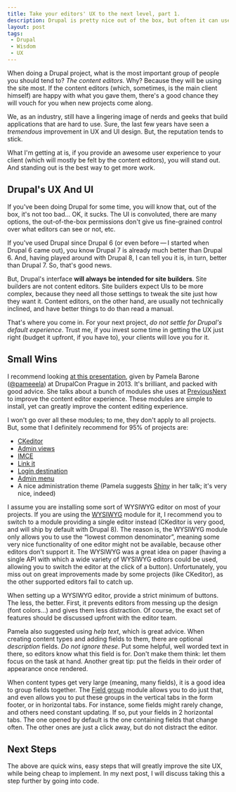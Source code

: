 ```yaml
---
title: Take your editors' UX to the next level, part 1.
description: Drupal is pretty nice out of the box, but often it can use some tweaking to improve the editors' UX. This is how I tackle this.
layout: post
tags:
 - Drupal
 - Wisdom
 - UX
---
```


When doing a Drupal project, what is the most important group of people you should tend to? *The content editors.* Why? Because they will be using the site most. If the content editors (which, sometimes, is the main client himself) are happy with what you gave them, there's a good chance they will vouch for you when new projects come along.

We, as an industry, still have a lingering image of nerds and geeks that build applications that are hard to use. Sure, the last few years have seen a *tremendous* improvement in UX and UI design. But, the reputation tends to stick.

What I'm getting at is, if you provide an awesome user experience to your client (which will mostly be felt by the content editors), you will stand out. And standing out is the best way to get more work.

## Drupal's UX And UI

If you've been doing Drupal for some time, you will know that, out of the box, it's not too bad... OK, it sucks. The UI is convoluted, there are many options, the out-of-the-box permissions don't give us fine-grained control over what editors can see or not, etc.

If you've used Drupal since Drupal 6 (or even before&thinsp;&mdash;&thinsp;I started when Drupal 6 came out), you know Drupal 7 is already much better than Drupal 6. And, having played around with Drupal 8, I can tell you it is, in turn, better than Drupal 7. So, that's good news.

But, Drupal's interface **will always be intended for site builders**. Site builders are not content editors. Site builders expect UIs to be more complex, because they need all those settings to tweak the site just how they want it. Content editors, on the other hand, are usually not technically inclined, and have better things to do than read a manual.

That's where you come in. For your next project, *do not settle for Drupal's default experience*. Trust me, if you invest some time in getting the UX just right (budget it upfront, if you have to), your clients will love you for it.

## Small Wins

I recommend looking [at this presentation](http://www.slideshare.net/PamelaBarone/for-the-love-of-the-content-editors-drupalcon-prague-27036809), given by Pamela Barone ([@pameeela](https://twitter.com/pameeela)) at DrupalCon Prague in 2013. It's brilliant, and packed with good advice. She talks about a bunch of modules she uses at [PreviousNext](https://www.previousnext.com.au/) to improve the content editor experience. These modules are simple to install, yet can greatly improve the content editing experience.

I won't go over all these modules; to me, they don't apply to all projects. But, some that I definitely recommend for 95% of projects are:

* [CKeditor](https://www.drupal.org/project/ckeditor)
* [Admin views](https://www.drupal.org/project/admin_views)
* [IMCE](https://www.drupal.org/project/imce)
* [Link it](https://www.drupal.org/project/linkit)
* [Login destination](https://www.drupal.org/project/login_destination)
* [Admin menu](https://www.drupal.org/project/admin_menu)
* A nice administration theme (Pamela suggests [Shiny](https://www.drupal.org/project/shiny) in her talk; it's very nice, indeed)

I assume you are installing some sort of WYSIWYG editor on most of your projects. If you are using the [WYSIWYG](https://www.drupal.org/project/wysiwyg) module for it, I recommend you to switch to a module providing a single editor instead (CKeditor is very good, and will ship by default with Drupal 8). The reason is, the WYSIWYG module only allows you to use the &ldquo;lowest common denominator&rdquo;, meaning some very nice functionality of one editor might not be available, because other editors don't support it. The WYSIWYG was a great idea on paper (having a single API with which a wide variety of WYSIWYG editors could be used, allowing you to switch the editor at the click of a button). Unfortunately, you miss out on great improvements made by some projects (like CKeditor), as the other supported editors fail to catch up.

When setting up a WYSIWYG editor, provide a strict minimum of buttons. The less, the better. First, it prevents editors from messing up the design (font colors...) and gives them less distraction. Of course, the exact set of features should be discussed upfront with the editor team.

Pamela also suggested using *help text*, which is great advice. When creating content types and adding fields to them, there are optional *description* fields. *Do not ignore these*. Put some helpful, well worded text in there, so editors know what this field is for. Don't make them think: let them focus on the task at hand. Another great tip: put the fields in their order of appearance once rendered.

When content types get very large (meaning, many fields), it is a good idea to group fields together. The [Field group](https://www.drupal.org/project/field_group) module allows you to do just that, and even allows you to put these groups in the vertical tabs in the form footer, or in horizontal tabs. For instance, some fields might rarely change, and others need constant updating. If so, put your fields in 2 horizontal tabs. The one opened by default is the one containing fields that change often. The other ones are just a click away, but do not distract the editor.

## Next Steps

The above are quick wins, easy steps that will greatly improve the site UX, while being cheap to implement. In my next post, I will discuss taking this a step further by going into code.
